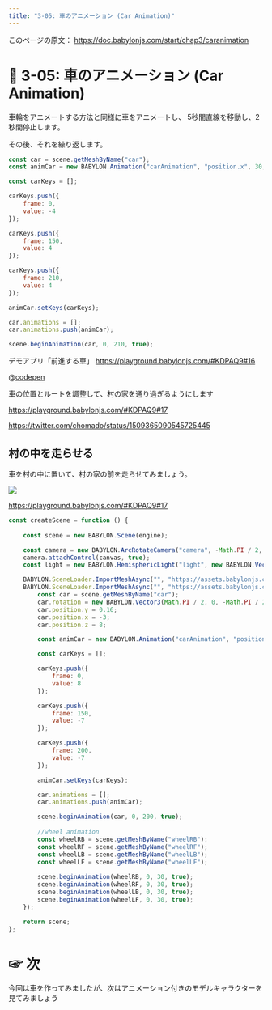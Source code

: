 ```yaml
---
title: "3-05: 車のアニメーション (Car Animation)"
---
```


このページの原文： https://doc.babylonjs.com/start/chap3/caranimation

# 🚙 3-05: 車のアニメーション (Car Animation)

車輪をアニメートする方法と同様に車をアニメートし、
5秒間直線を移動し、2秒間停止します。

その後、それを繰り返します。

```js
const car = scene.getMeshByName("car");
const animCar = new BABYLON.Animation("carAnimation", "position.x", 30, BABYLON.Animation.ANIMATIONTYPE_FLOAT, BABYLON.Animation.ANIMATIONLOOPMODE_CYCLE);

const carKeys = []; 

carKeys.push({
    frame: 0,
    value: -4
});

carKeys.push({
    frame: 150,
    value: 4
});

carKeys.push({
    frame: 210,
    value: 4
});

animCar.setKeys(carKeys);

car.animations = [];
car.animations.push(animCar);

scene.beginAnimation(car, 0, 210, true);
```

デモアプリ「前進する車」
https://playground.babylonjs.com/#KDPAQ9#16

@[codepen](https://codepen.io/chomado/pen/oNpewEJ)

車の位置とルートを調整して、村の家を通り過ぎるようにします

https://playground.babylonjs.com/#KDPAQ9#17

https://twitter.com/chomado/status/1509365090545725445

## 村の中を走らせる

車を村の中に置いて、村の家の前を走らせてみましょう。

![](https://storage.googleapis.com/zenn-user-upload/9d97e2e12d78-20220331.gif)

https://playground.babylonjs.com/#KDPAQ9#17

```js
const createScene = function () {
    
    const scene = new BABYLON.Scene(engine);

    const camera = new BABYLON.ArcRotateCamera("camera", -Math.PI / 2, Math.PI / 2.5, 15, new BABYLON.Vector3(0, 0, 0));
    camera.attachControl(canvas, true);
    const light = new BABYLON.HemisphericLight("light", new BABYLON.Vector3(1, 1, 0)); 

    BABYLON.SceneLoader.ImportMeshAsync("", "https://assets.babylonjs.com/meshes/", "village.glb");
    BABYLON.SceneLoader.ImportMeshAsync("", "https://assets.babylonjs.com/meshes/", "car.glb").then(() => {
        const car = scene.getMeshByName("car");
        car.rotation = new BABYLON.Vector3(Math.PI / 2, 0, -Math.PI / 2);
        car.position.y = 0.16;
        car.position.x = -3;
        car.position.z = 8;

        const animCar = new BABYLON.Animation("carAnimation", "position.z", 30, BABYLON.Animation.ANIMATIONTYPE_FLOAT, BABYLON.Animation.ANIMATIONLOOPMODE_CYCLE);

        const carKeys = []; 

        carKeys.push({
            frame: 0,
            value: 8
        });

        carKeys.push({
            frame: 150,
            value: -7
        });

        carKeys.push({
            frame: 200,
            value: -7
        });

        animCar.setKeys(carKeys);

        car.animations = [];
        car.animations.push(animCar);

        scene.beginAnimation(car, 0, 200, true);
      
        //wheel animation
        const wheelRB = scene.getMeshByName("wheelRB");
        const wheelRF = scene.getMeshByName("wheelRF");
        const wheelLB = scene.getMeshByName("wheelLB");
        const wheelLF = scene.getMeshByName("wheelLF");
      
        scene.beginAnimation(wheelRB, 0, 30, true);
        scene.beginAnimation(wheelRF, 0, 30, true);
        scene.beginAnimation(wheelLB, 0, 30, true);
        scene.beginAnimation(wheelLF, 0, 30, true);
    });

    return scene;
};
```

# ☞ 次

今回は車を作ってみましたが、次はアニメーション付きのモデルキャラクターを見てみましょう
